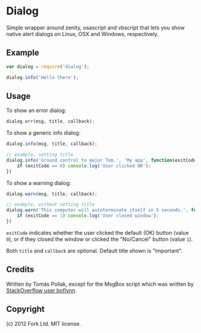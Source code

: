 Dialog
======

Simple wrapper around zenity, osascript and vbscript that lets you
show native alert dialogs on Linux, OSX and Windows, respectively.

Example
-----

``` js
var dialog = require('dialog');

dialog.info('Hello there');
```

Usage
-------
To show an error dialog:

``` js
dialog.err(msg, title, callback);
```

To show a generic info dialog:

``` js
dialog.info(msg, title, callback);

// example, setting title
dialog.info('Ground control to major Tom.', 'My app', function(exitCode) {
	if (exitCode == 0) console.log('User clicked OK');
})
```

To show a warning dialog:

``` js
dialog.warn(msg, title, callback);

// example, without setting title
dialog.warn('This computer will autoterminate itself in 5 seconds.', function(exitCode){
	if (exitCode == 1) console.log('User closed window');
})
```

`exitCode` indicates whether the user clicked the default (OK) button (value `0`), or if they closed the window or clicked the "No/Cancel" button (value `1`).

Both `title` and `callback` are optional. Default title shown is "Important".

Credits
-------
Written by Tomás Pollak, except for the MsgBox script which was written by
[StackOverflow user boflynn](http://stackoverflow.com/a/774197).

Copyright
---------
(c) 2012 Fork Ltd. MIT license.
